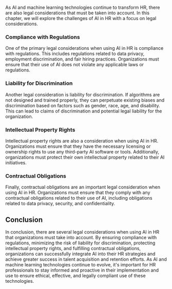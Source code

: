 



As AI and machine learning technologies continue to transform HR, there are also legal considerations that must be taken into account. In this chapter, we will explore the challenges of AI in HR with a focus on legal considerations.

### Compliance with Regulations

One of the primary legal considerations when using AI in HR is compliance with regulations. This includes regulations related to data privacy, employment discrimination, and fair hiring practices. Organizations must ensure that their use of AI does not violate any applicable laws or regulations.

### Liability for Discrimination

Another legal consideration is liability for discrimination. If algorithms are not designed and trained properly, they can perpetuate existing biases and discrimination based on factors such as gender, race, age, and disability. This can lead to claims of discrimination and potential legal liability for the organization.

### Intellectual Property Rights

Intellectual property rights are also a consideration when using AI in HR. Organizations must ensure that they have the necessary licensing or ownership rights to use any third-party AI software or tools. Additionally, organizations must protect their own intellectual property related to their AI initiatives.

### Contractual Obligations

Finally, contractual obligations are an important legal consideration when using AI in HR. Organizations must ensure that they comply with any contractual obligations related to their use of AI, including obligations related to data privacy, security, and confidentiality.

Conclusion
----------

In conclusion, there are several legal considerations when using AI in HR that organizations must take into account. By ensuring compliance with regulations, minimizing the risk of liability for discrimination, protecting intellectual property rights, and fulfilling contractual obligations, organizations can successfully integrate AI into their HR strategies and achieve greater success in talent acquisition and retention efforts. As AI and machine learning technologies continue to evolve, it's important for HR professionals to stay informed and proactive in their implementation and use to ensure ethical, effective, and legally compliant use of these technologies.

